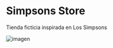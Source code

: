 # Simpsons Store

Tienda ficticia inspirada en Los Simpsons

![imagen](https://github.com/jacquelineroballo/simpsons-store/assets/30833076/d07a130a-1081-409a-adfc-20e131393a80)


